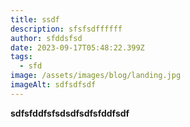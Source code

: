 ```yaml
---
title: ssdf
description: sfsfsdffffff
author: sfddsfsd
date: 2023-09-17T05:48:22.399Z
tags:
  - sfd
image: /assets/images/blog/landing.jpg
imageAlt: sdfsdfsdf
---
```

**s﻿dfsfddfsfsdsdfsdfsfddfsdf**